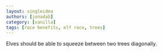 ```yaml
---
layout: singleidea
authors: [jonadab]
category: [vanilla]
tags: [race benefits, elf race, trees]
---
```

Elves should be able to squeeze between two trees diagonally.
